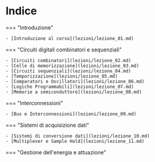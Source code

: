 # Indice

=== "Introduzione"

    - [Introduzione al corso](lezioni/lezione_01.md)

=== "Circuiti digitali combinatori e sequenziali"
    
    - [Circuiti combinatori](lezioni/lezione_02.md)
    - [Celle di memorizzazione](lezioni/lezione_03.md)
    - [Circuiti sequenziali](lezioni/lezione_04.md)
    - [Temporizzazione](lezioni/lezione_05.md)
    - [Comparatori e Oscillatori](lezioni/lezione_06.md)
    - [Logiche Programmabili](lezioni/lezione_07.md)
    - [Memorie a semiconduttore](lezioni/lezione_08.md)

=== "Interconnessioni"

    - [Bus e Interconnessioni](lezioni/lezione_09.md)

=== "Sistemi di acquisizione dati"

    - [Sistemi di conversione dati](lezioni/lezione_10.md)
    - [Multiplexer e Sample Hold](lezioni/lezione_11.md)

=== "Gestione  dell'energia e attuazione"
